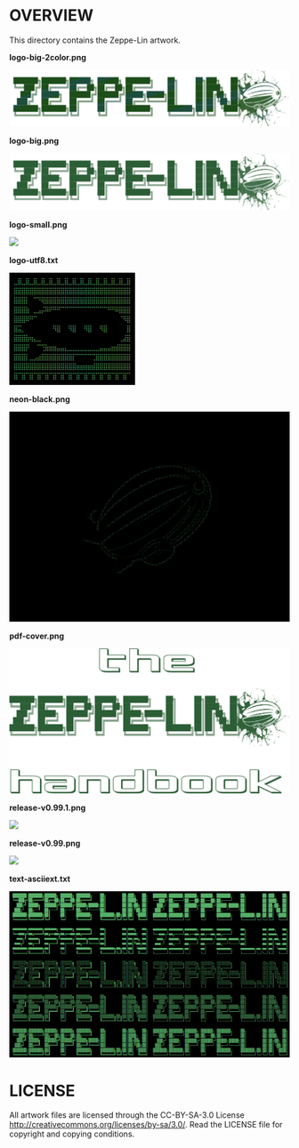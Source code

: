 OVERVIEW
========

This directory contains the Zeppe-Lin artwork.

**logo-big-2color.png**

![](https://github.com/zeppe-lin/artwork/blob/master/logo-big-2color.png?raw=true)

**logo-big.png**

![](https://github.com/zeppe-lin/artwork/blob/master/logo-big.png?raw=true)

**logo-small.png**

![](https://github.com/zeppe-lin/artwork/blob/master/logo-small.png?raw=true)

**logo-utf8.txt**

![](https://github.com/zeppe-lin/artwork/blob/master/logo-utf8.png?raw=true)

**neon-black.png**

![](https://github.com/zeppe-lin/artwork/blob/master/neon-black.png?raw=true)

**pdf-cover.png**

![](https://github.com/zeppe-lin/artwork/blob/master/pdf-cover.png?raw=true)

**release-v0.99.1.png**

![](https://github.com/zeppe-lin/artwork/blob/master/release-v0.99.1.png?raw=true)

**release-v0.99.png**

![](https://github.com/zeppe-lin/artwork/blob/master/release-v0.99.png?raw=true)

**text-asciiext.txt**

![](https://github.com/zeppe-lin/artwork/blob/master/text-asciiext.png?raw=true)


LICENSE
=======

All artwork files are licensed through the CC-BY-SA-3.0 License
<http://creativecommons.org/licenses/by-sa/3.0/>.
Read the LICENSE file for copyright and copying conditions.
